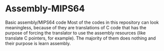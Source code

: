 # Assembly-MIPS64
 Basic assembly/MIPS64 code
 Most of the codes in this repository can look meaningless, because of they are translations of C code that has the purpose of forcing the translator to use the assembly resources (like translate C pointers, for example). The majority of them does nothing and their purpose is learn assembly.
